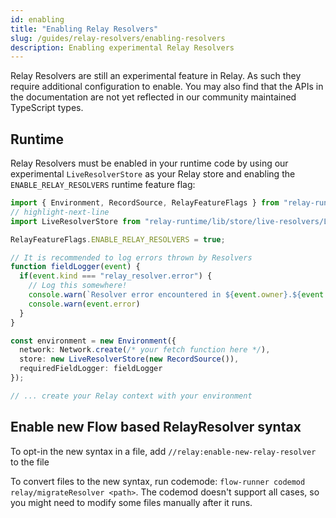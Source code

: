 ```yaml
---
id: enabling
title: "Enabling Relay Resolvers"
slug: /guides/relay-resolvers/enabling-resolvers
description: Enabling experimental Relay Resolvers
---
```


Relay Resolvers are still an experimental feature in Relay. As such they require additional configuration to enable. You may also find that the APIs in the documentation are not yet reflected in our community maintained TypeScript types.

## Runtime

Relay Resolvers must be enabled in your runtime code by using our experimental `LiveResolverStore` as your Relay store and enabling the `ENABLE_RELAY_RESOLVERS` runtime feature flag:

```ts
import { Environment, RecordSource, RelayFeatureFlags } from "relay-runtime";
// highlight-next-line
import LiveResolverStore from "relay-runtime/lib/store/live-resolvers/LiveResolverStore";

RelayFeatureFlags.ENABLE_RELAY_RESOLVERS = true;

// It is recommended to log errors thrown by Resolvers
function fieldLogger(event) {
  if(event.kind === "relay_resolver.error") {
    // Log this somewhere!
    console.warn(`Resolver error encountered in ${event.owner}.${event.fieldPath}`)
    console.warn(event.error)
  }
}

const environment = new Environment({
  network: Network.create(/* your fetch function here */),
  store: new LiveResolverStore(new RecordSource()),
  requiredFieldLogger: fieldLogger
});

// ... create your Relay context with your environment
```

<FbInternalOnly>

## Enable new Flow based RelayResolver syntax
To opt-in the new syntax in a file, add `//relay:enable-new-relay-resolver` to the file

To convert files to the new syntax, run codemode: `flow-runner codemod relay/migrateResolver <path>`. The codemod doesn't support all cases, so you might need to modify some files manually after it runs.
</FbInternalOnly>
```
